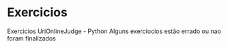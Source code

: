 # Exercicios
Exercicios UriOnlineJudge - Python
Alguns exerciocios estão errado ou nao foram finalizados
